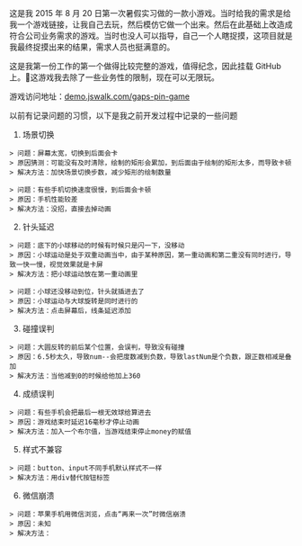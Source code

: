 这是我 2015 年 8 月 20 日第一次暑假实习做的一款小游戏。当时给我的需求是给我一个游戏链接，让我自己去玩，然后模仿它做一个出来。然后在此基础上改造成符合公司业务需求的游戏。当时也没人可以指导，自己一个人瞎捉摸，这项目就是我最终捉摸出来的结果，需求人员也挺满意的。

这是我第一份工作的第一个做得比较完整的游戏，值得纪念，因此挂载 GitHub 上。这游戏我去除了一些业务性的限制，现在可以无限玩。

游戏访问地址：[demo.jswalk.com/gaps-pin-game](http://demo.jswalk.com/gaps-pin-game)

以前有记录问题的习惯，以下是我之前开发过程中记录的一些问题

1. 场景切换

```
> 问题：屏幕太宽，切换到后面会卡
> 原因猜测：可能没有及时清除，绘制的矩形会累加，到后面由于绘制的矩形太多，而导致卡顿
> 解决方法：加快场景切换步数，减少矩形的绘制数量
```

```
> 问题：有些手机切换速度很慢，到后面会卡顿
> 原因：手机性能较差
> 解决方法：没招，直接去掉动画
```

2. 针头延迟

```
> 问题：底下的小球移动的时候有时候只是闪一下，没移动
> 原因：小球运动是处于双重动画当中，由于某种原因，第一重动画和第二重没有同时进行，导致一快一慢，视觉效果就是卡屏
> 解决方法：把小球运动放在第一重动画里
```

```
> 问题：小球还没移动到位，针头就插进去了
> 原因：小球运动与大球旋转是同时进行的
> 解决方法：点击屏幕后，线条延迟添加
```

3. 碰撞误判

```
> 问题：大圆反转的前后某个位置，会误判，导致没有碰撞
> 原因：6.5秒太久，导致num--会把度数减到负数，导致lastNum是个负数，跟正数相减是叠加
> 解决方法：当他减到0的时候给他加上360
```

4. 成绩误判

```
> 问题：有些手机会把最后一根无效球给算进去
> 原因：游戏结束时延迟16毫秒才停止动画
> 解决方法：加入一个布尔值，当游戏结束停止money的赋值
```

5. 样式不兼容

```
> 问题：button、input不同手机默认样式不一样
> 解决方法：用div替代按钮标签
```

6. 微信崩溃

```
> 问题：苹果手机用微信浏览，点击“再来一次”时微信崩溃
> 原因：未知
> 解决方法：
```
